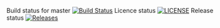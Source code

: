 Build status for master [![Build Status](https://travis-ci.com/KaitlinCarlon/sem.svg?branch=master)](https://travis-ci.com/KaitlinCarlon/sem)
Licence status [![LICENSE](https://img.shields.io/github/license/KaitlinCarlon/sem.svg?style=flat-square)](https://github.com/KaitlinCarlon/sem/blob/master/LICENSE)
Release status [![Releases](https://img.shields.io/github/release/KaitlinCarlon/sem/all.svg?style=flat-square)](https://github.com/KaitlinCarlon/sem/releases)
